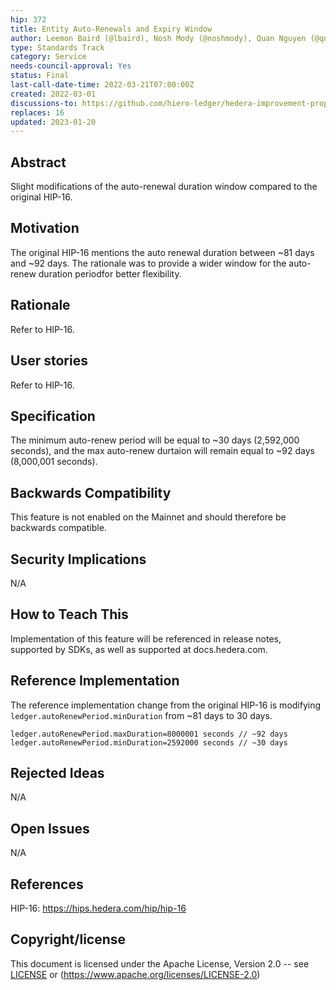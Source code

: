 ```yaml
---
hip: 372
title: Entity Auto-Renewals and Expiry Window
author: Leemon Baird (@lbaird), Nosh Mody (@noshmody), Quan Nguyen (@qnswirlds)
type: Standards Track
category: Service
needs-council-approval: Yes
status: Final
last-call-date-time: 2022-03-21T07:00:00Z
created: 2022-03-01
discussions-to: https://github.com/hiero-ledger/hedera-improvement-proposals/discussions/382
replaces: 16
updated: 2023-01-20
---
```


## Abstract

Slight modifications of the auto-renewal duration window compared to the original HIP-16.

## Motivation

The original HIP-16 mentions the auto renewal duration between ~81 days and ~92 days. The rationale was to provide a wider window for the auto-renew duration periodfor better flexibility.

## Rationale

Refer to HIP-16.

## User stories

Refer to HIP-16.
  
## Specification

The minimum auto-renew period will be equal to ~30 days (2,592,000 seconds), and the max auto-renew durtaion will remain equal to ~92 days (8,000,001 seconds).
  
## Backwards Compatibility
  
This feature is not enabled on the Mainnet and should therefore be backwards compatible. 

## Security Implications

N/A
  
## How to Teach This

Implementation of this feature will be referenced in release notes, supported by SDKs, as well as supported at docs.hedera.com.


## Reference Implementation
 
The reference implementation change from the original HIP-16 is modifying `ledger.autoRenewPeriod.minDuration` from ~81 days to 30 days.

```
ledger.autoRenewPeriod.maxDuration=8000001 seconds // ~92 days 
ledger.autoRenewPeriod.minDuration=2592000 seconds // ~30 days
```


## Rejected Ideas

N/A
  
## Open Issues

N/A
  
## References

HIP-16: https://hips.hedera.com/hip/hip-16
  
## Copyright/license

This document is licensed under the Apache License, Version 2.0 -- see [LICENSE](../LICENSE) or (https://www.apache.org/licenses/LICENSE-2.0)
